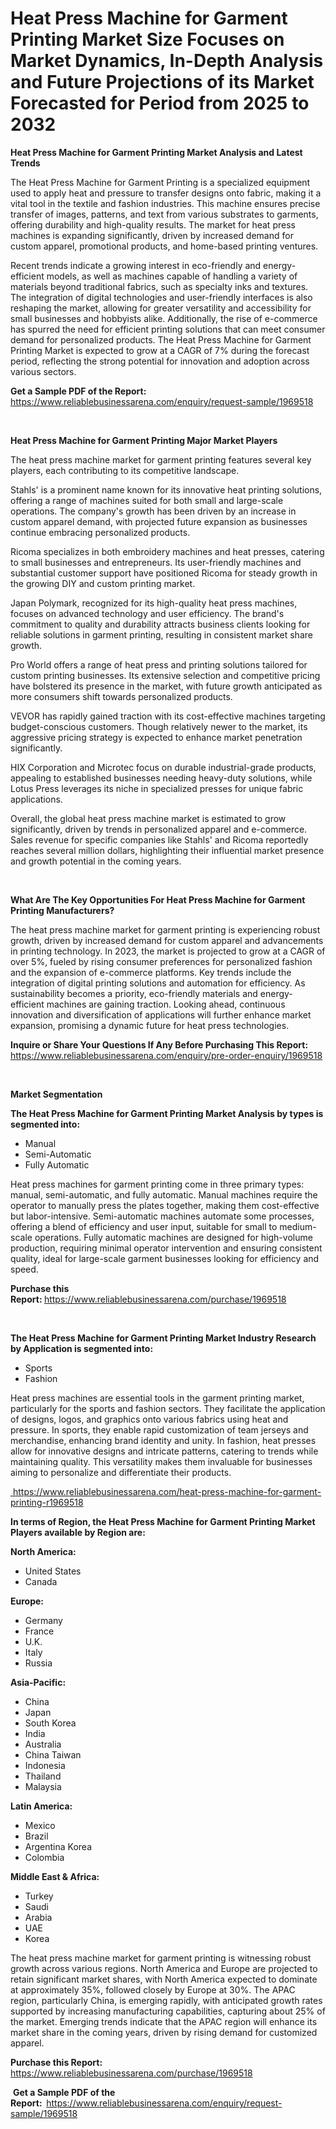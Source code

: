 <p><h1>Heat Press Machine for Garment Printing Market Size Focuses on Market Dynamics, In-Depth Analysis and Future Projections of its Market Forecasted for Period from 2025 to 2032</h1></p><p><strong>Heat Press Machine for Garment Printing Market Analysis and Latest Trends</strong></p>
<p><p>The Heat Press Machine for Garment Printing is a specialized equipment used to apply heat and pressure to transfer designs onto fabric, making it a vital tool in the textile and fashion industries. This machine ensures precise transfer of images, patterns, and text from various substrates to garments, offering durability and high-quality results. The market for heat press machines is expanding significantly, driven by increased demand for custom apparel, promotional products, and home-based printing ventures.</p><p>Recent trends indicate a growing interest in eco-friendly and energy-efficient models, as well as machines capable of handling a variety of materials beyond traditional fabrics, such as specialty inks and textures. The integration of digital technologies and user-friendly interfaces is also reshaping the market, allowing for greater versatility and accessibility for small businesses and hobbyists alike. Additionally, the rise of e-commerce has spurred the need for efficient printing solutions that can meet consumer demand for personalized products. The Heat Press Machine for Garment Printing Market is expected to grow at a CAGR of 7% during the forecast period, reflecting the strong potential for innovation and adoption across various sectors.</p></p>
<p><strong>Get a Sample PDF of the Report:&nbsp;</strong> <a href="https://www.reliablebusinessarena.com/enquiry/request-sample/1969518?utm_campaign=2868&utm_medium=2&utm_source=Github&utm_content=ia&utm_term=12042025&utm_id=heat-press-machine-for-garment-printing">https://www.reliablebusinessarena.com/enquiry/request-sample/1969518</a></p>
<p>&nbsp;</p>
<p><strong>Heat Press Machine for Garment Printing Major Market Players</strong></p>
<p><p>The heat press machine market for garment printing features several key players, each contributing to its competitive landscape. </p><p>Stahls' is a prominent name known for its innovative heat printing solutions, offering a range of machines suited for both small and large-scale operations. The company's growth has been driven by an increase in custom apparel demand, with projected future expansion as businesses continue embracing personalized products.</p><p>Ricoma specializes in both embroidery machines and heat presses, catering to small businesses and entrepreneurs. Its user-friendly machines and substantial customer support have positioned Ricoma for steady growth in the growing DIY and custom printing market.</p><p>Japan Polymark, recognized for its high-quality heat press machines, focuses on advanced technology and user efficiency. The brand's commitment to quality and durability attracts business clients looking for reliable solutions in garment printing, resulting in consistent market share growth.</p><p>Pro World offers a range of heat press and printing solutions tailored for custom printing businesses. Its extensive selection and competitive pricing have bolstered its presence in the market, with future growth anticipated as more consumers shift towards personalized products.</p><p>VEVOR has rapidly gained traction with its cost-effective machines targeting budget-conscious customers. Though relatively newer to the market, its aggressive pricing strategy is expected to enhance market penetration significantly.</p><p>HIX Corporation and Microtec focus on durable industrial-grade products, appealing to established businesses needing heavy-duty solutions, while Lotus Press leverages its niche in specialized presses for unique fabric applications.</p><p>Overall, the global heat press machine market is estimated to grow significantly, driven by trends in personalized apparel and e-commerce. Sales revenue for specific companies like Stahls' and Ricoma reportedly reaches several million dollars, highlighting their influential market presence and growth potential in the coming years.</p></p>
<p>&nbsp;</p>
<p><strong>What Are The Key Opportunities For Heat Press Machine for Garment Printing Manufacturers?</strong></p>
<p><p>The heat press machine market for garment printing is experiencing robust growth, driven by increased demand for custom apparel and advancements in printing technology. In 2023, the market is projected to grow at a CAGR of over 5%, fueled by rising consumer preferences for personalized fashion and the expansion of e-commerce platforms. Key trends include the integration of digital printing solutions and automation for efficiency. As sustainability becomes a priority, eco-friendly materials and energy-efficient machines are gaining traction. Looking ahead, continuous innovation and diversification of applications will further enhance market expansion, promising a dynamic future for heat press technologies.</p></p>
<p><strong>Inquire or Share Your Questions If Any Before Purchasing This Report:</strong> <a href="https://www.reliablebusinessarena.com/enquiry/pre-order-enquiry/1969518?utm_campaign=2868&utm_medium=2&utm_source=Github&utm_content=ia&utm_term=12042025&utm_id=heat-press-machine-for-garment-printing">https://www.reliablebusinessarena.com/enquiry/pre-order-enquiry/1969518</a></p>
<p>&nbsp;</p>
<p><strong>Market Segmentation</strong></p>
<p><strong>The Heat Press Machine for Garment Printing Market Analysis by types is segmented into:</strong></p>
<p><ul><li>Manual</li><li>Semi-Automatic</li><li>Fully Automatic</li></ul></p>
<p><p>Heat press machines for garment printing come in three primary types: manual, semi-automatic, and fully automatic. Manual machines require the operator to manually press the plates together, making them cost-effective but labor-intensive. Semi-automatic machines automate some processes, offering a blend of efficiency and user input, suitable for small to medium-scale operations. Fully automatic machines are designed for high-volume production, requiring minimal operator intervention and ensuring consistent quality, ideal for large-scale garment businesses looking for efficiency and speed.</p></p>
<p><strong>Purchase this Report:&nbsp;</strong><a href="https://www.reliablebusinessarena.com/purchase/1969518?utm_campaign=2868&utm_medium=2&utm_source=Github&utm_content=ia&utm_term=12042025&utm_id=heat-press-machine-for-garment-printing">https://www.reliablebusinessarena.com/purchase/1969518</a></p>
<p>&nbsp;</p>
<p><strong>The Heat Press Machine for Garment Printing Market Industry Research by Application is segmented into:</strong></p>
<p><ul><li>Sports</li><li>Fashion</li></ul></p>
<p><p>Heat press machines are essential tools in the garment printing market, particularly for the sports and fashion sectors. They facilitate the application of designs, logos, and graphics onto various fabrics using heat and pressure. In sports, they enable rapid customization of team jerseys and merchandise, enhancing brand identity and unity. In fashion, heat presses allow for innovative designs and intricate patterns, catering to trends while maintaining quality. This versatility makes them invaluable for businesses aiming to personalize and differentiate their products.</p></p>
<p><a href="https://www.reliablebusinessarena.com/heat-press-machine-for-garment-printing-r1969518?utm_campaign=2868&utm_medium=2&utm_source=Github&utm_content=ia&utm_term=12042025&utm_id=heat-press-machine-for-garment-printing">&nbsp;https://www.reliablebusinessarena.com/heat-press-machine-for-garment-printing-r1969518</a></p>
<p><strong>In terms of Region, the Heat Press Machine for Garment Printing Market Players available by Region are:</strong></p>
<p>
    <p> <strong> North America: </strong>
        <ul>
            <li>United States</li>
            <li>Canada</li>
        </ul>
        </p> 
    <p> <strong> Europe: </strong>
        <ul>
            <li>Germany</li>
            <li>France</li>
            <li>U.K.</li>
            <li>Italy</li>
            <li>Russia</li>
        </ul>
        </p> 
    <p> <strong> Asia-Pacific: </strong>
        <ul>
            <li>China</li>
            <li>Japan</li>
            <li>South Korea</li>
            <li>India</li>
            <li>Australia</li>
            <li>China Taiwan</li>
            <li>Indonesia</li>
            <li>Thailand</li>
            <li>Malaysia</li>
        </ul>
        </p> 
    <p> <strong> Latin America: </strong>
        <ul>
            <li>Mexico</li>
            <li>Brazil</li>
            <li>Argentina Korea</li>
            <li>Colombia</li>
        </ul>
        </p> 
    <p> <strong> Middle East & Africa: </strong>
        <ul>
            <li>Turkey</li>
            <li>Saudi</li>
            <li>Arabia</li>
            <li>UAE</li>
            <li>Korea</li>
        </ul>
    </p>
    </p>
<p><p>The heat press machine market for garment printing is witnessing robust growth across various regions. North America and Europe are projected to retain significant market shares, with North America expected to dominate at approximately 35%, followed closely by Europe at 30%. The APAC region, particularly China, is emerging rapidly, with anticipated growth rates supported by increasing manufacturing capabilities, capturing about 25% of the market. Emerging trends indicate that the APAC region will enhance its market share in the coming years, driven by rising demand for customized apparel.</p></p>
<p><strong>Purchase this Report: </strong><a href="https://www.reliablebusinessarena.com/purchase/1969518?utm_campaign=2868&utm_medium=2&utm_source=Github&utm_content=ia&utm_term=12042025&utm_id=heat-press-machine-for-garment-printing">https://www.reliablebusinessarena.com/purchase/1969518</a></p>
<p>&nbsp;<strong>Get a Sample PDF of the Report:&nbsp;&nbsp;</strong><a href="https://www.reliablebusinessarena.com/enquiry/request-sample/1969518?utm_campaign=2868&utm_medium=2&utm_source=Github&utm_content=ia&utm_term=12042025&utm_id=heat-press-machine-for-garment-printing">https://www.reliablebusinessarena.com/enquiry/request-sample/1969518</a></p>
<p><strong></strong></p>
<p><p></p><p></p><p></p></p>
